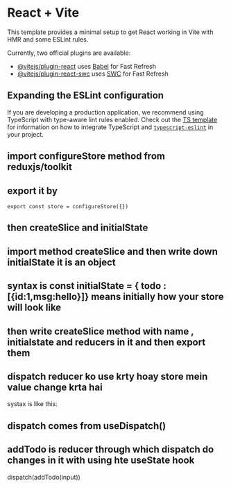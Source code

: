 # React + Vite

This template provides a minimal setup to get React working in Vite with HMR and some ESLint rules.

Currently, two official plugins are available:

- [@vitejs/plugin-react](https://github.com/vitejs/vite-plugin-react/blob/main/packages/plugin-react) uses [Babel](https://babeljs.io/) for Fast Refresh
- [@vitejs/plugin-react-swc](https://github.com/vitejs/vite-plugin-react/blob/main/packages/plugin-react-swc) uses [SWC](https://swc.rs/) for Fast Refresh

## Expanding the ESLint configuration

If you are developing a production application, we recommend using TypeScript with type-aware lint rules enabled. Check out the [TS template](https://github.com/vitejs/vite/tree/main/packages/create-vite/template-react-ts) for information on how to integrate TypeScript and [`typescript-eslint`](https://typescript-eslint.io) in your project.


## import configureStore method from reduxjs/toolkit
## export it by 
``
export const store = configureStore({})
``
## then createSlice and initialState 
## import method createSlice and then write down initialState it is an object 
## syntax is const initialState = { todo : [{id:1,msg:hello}]} means initially how your store will look like
## then write createSlice method with name , initialstate and reducers in it and then export them  

## dispatch reducer ko use krty hoay store mein value change krta hai 

systax is like this:

## dispatch comes from useDispatch()
## addTodo is reducer through which dispatch do changes in it with using hte useState hook

dispatch(addTodo(input))


